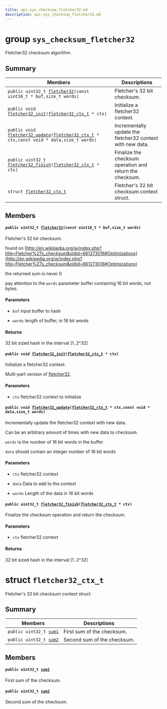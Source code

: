 ```yaml
---
title: api-sys_checksum_fletcher32.md
description: api-sys_checksum_fletcher32.md
---
```

# group `sys_checksum_fletcher32` 

Fletcher32 checksum algorithm.

## Summary

 Members                        | Descriptions                                
--------------------------------|---------------------------------------------
`public uint32_t `[`fletcher32`](#group__sys__checksum__fletcher32_1ga9c24368528c0ea427d08d09ae6007be2)`(const uint16_t * buf,size_t words)`            | Fletcher's 32 bit checksum.
`public void `[`fletcher32_init`](#group__sys__checksum__fletcher32_1ga97e4c2acdb63cc6ce1d80a772cde5a28)`(`[`fletcher32_ctx_t`](./doc/starlight-docs/src/content/docs/apidoc/api-sys_checksum_fletcher32.md#structfletcher32__ctx__t)` * ctx)`            | Initialize a fletcher32 context.
`public void `[`fletcher32_update`](#group__sys__checksum__fletcher32_1ga9d078f1d31a454e9fb4b11cc2fd6d5df)`(`[`fletcher32_ctx_t`](./doc/starlight-docs/src/content/docs/apidoc/api-sys_checksum_fletcher32.md#structfletcher32__ctx__t)` * ctx,const void * data,size_t words)`            | Incrementally update the fletcher32 context with new data.
`public uint32_t `[`fletcher32_finish`](#group__sys__checksum__fletcher32_1ga26b53f40b1744514332bca2f23c07055)`(`[`fletcher32_ctx_t`](./doc/starlight-docs/src/content/docs/apidoc/api-sys_checksum_fletcher32.md#structfletcher32__ctx__t)` * ctx)`            | Finalize the checksum operation and return the checksum.
`struct `[`fletcher32_ctx_t`](#structfletcher32__ctx__t) | Fletcher's 32 bit checksum context struct.

## Members

#### `public uint32_t `[`fletcher32`](#group__sys__checksum__fletcher32_1ga9c24368528c0ea427d08d09ae6007be2)`(const uint16_t * buf,size_t words)` 

Fletcher's 32 bit checksum.

found on [http://en.wikipedia.org/w/index.php?title=Fletcher%27s_checksum&oldid=661273016#Optimizations](http://en.wikipedia.org/w/index.php?title=Fletcher%27s_checksum&oldid=661273016#Optimizations)

the returned sum is never 0 

pay attention to the `words` parameter buffer containing 16 bit words, not bytes.

#### Parameters
* `buf` input buffer to hash 

* `words` length of buffer, in 16 bit words 

#### Returns
32 bit sized hash in the interval [1..2^32]

#### `public void `[`fletcher32_init`](#group__sys__checksum__fletcher32_1ga97e4c2acdb63cc6ce1d80a772cde5a28)`(`[`fletcher32_ctx_t`](./doc/starlight-docs/src/content/docs/apidoc/api-sys_checksum_fletcher32.md#structfletcher32__ctx__t)` * ctx)` 

Initialize a fletcher32 context.

Multi-part version of [fletcher32](./doc/starlight-docs/src/content/docs/apidoc/api-undefined.md#group__sys__checksum__fletcher32_1ga9c24368528c0ea427d08d09ae6007be2).

#### Parameters
* `ctx` fletcher32 context to initialize

#### `public void `[`fletcher32_update`](#group__sys__checksum__fletcher32_1ga9d078f1d31a454e9fb4b11cc2fd6d5df)`(`[`fletcher32_ctx_t`](./doc/starlight-docs/src/content/docs/apidoc/api-sys_checksum_fletcher32.md#structfletcher32__ctx__t)` * ctx,const void * data,size_t words)` 

Incrementally update the fletcher32 context with new data.

Can be an arbitrary amount of times with new data to checksum.

`words` is the number of 16 bit words in the buffer 

`data` should contain an integer number of 16 bit words

#### Parameters
* `ctx` fletcher32 context 

* `data` Data to add to the context 

* `words` Length of the data in 16 bit words

#### `public uint32_t `[`fletcher32_finish`](#group__sys__checksum__fletcher32_1ga26b53f40b1744514332bca2f23c07055)`(`[`fletcher32_ctx_t`](./doc/starlight-docs/src/content/docs/apidoc/api-sys_checksum_fletcher32.md#structfletcher32__ctx__t)` * ctx)` 

Finalize the checksum operation and return the checksum.

#### Parameters
* `ctx` fletcher32 context

#### Returns
32 bit sized hash in the interval [1..2^32]

# struct `fletcher32_ctx_t` 

Fletcher's 32 bit checksum context struct.

## Summary

 Members                        | Descriptions                                
--------------------------------|---------------------------------------------
`public uint32_t `[`sum1`](#structfletcher32__ctx__t_1a7a72fb91ef433fcd1d17c6da273495fc) | First sum of the checksum.
`public uint32_t `[`sum2`](#structfletcher32__ctx__t_1a09837a69d5ecc0371343616743f89bf8) | Second sum of the checksum.

## Members

#### `public uint32_t `[`sum1`](#structfletcher32__ctx__t_1a7a72fb91ef433fcd1d17c6da273495fc) 

First sum of the checksum.

#### `public uint32_t `[`sum2`](#structfletcher32__ctx__t_1a09837a69d5ecc0371343616743f89bf8) 

Second sum of the checksum.

